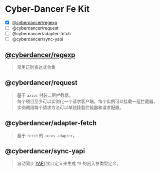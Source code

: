 # Cyber-Dancer Fe Kit

- [x] [@cyberdancer/regexp][@cyberdancer/regexp]
- [ ] @cyberdancer/request
- [ ] @cyberdancer/adapter-fetch
- [ ] @cyberdancer/sync-yapi

## [@cyberdancer/regexp][@cyberdancer/regexp]
> 常用正则表达式合集

## @cyberdancer/request
> 基于 `axios` 封装二层拦截器。  
> 每个项目至少可以实例化一个请求客户端，每个实例可以挂载一组拦截器。  
> 实例调用每个请求方法可以单独挂载拦截器和请求配置。  

## @cyberdancer/adapter-fetch
> 基于 `fetch` 的 `axios adapter`。  

## @cyberdancer/sync-yapi
> 自动同步 [YAPI](https://github.com/YMFE/yapi) 接口定义来生成 `TS` 的出入参类型定义。  

[@cyberdancer/regexp]:https://github.com/DrReMain/cyber.kit/blob/main/packages/regexp/README.md
